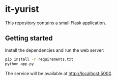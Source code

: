 # it-yurist

This repository contains a small Flask application.

## Getting started

Install the dependencies and run the web server:

```bash
pip install -r requirements.txt
python app.py
```

The service will be available at [http://localhost:5000](http://localhost:5000).
